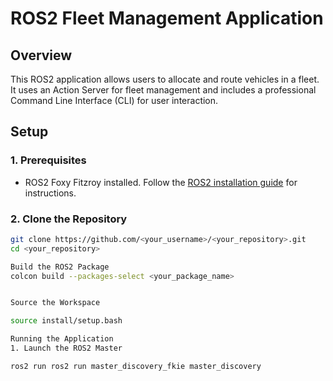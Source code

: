 # ROS2 Fleet Management Application

## Overview

This ROS2 application allows users to allocate and route vehicles in a fleet. It uses an Action Server for fleet management and includes a professional Command Line Interface (CLI) for user interaction.

## Setup

### 1. Prerequisites

- ROS2 Foxy Fitzroy installed. Follow the [ROS2 installation guide](https://docs.ros.org/en/foxy/Installation.html) for instructions.

### 2. Clone the Repository

```bash
git clone https://github.com/<your_username>/<your_repository>.git
cd <your_repository>

Build the ROS2 Package
colcon build --packages-select <your_package_name>


Source the Workspace

source install/setup.bash

Running the Application
1. Launch the ROS2 Master

ros2 run ros2 run master_discovery_fkie master_discovery

